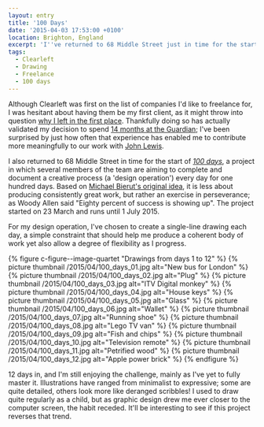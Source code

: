 ```yaml
---
layout: entry
title: '100 Days'
date: '2015-04-03 17:53:00 +0100'
location: Brighton, England
excerpt: 'I''ve returned to 68 Middle Street just in time for the start of _100 days_, a collaborative project where the aim is to complete a creative process every day for one hundred days.'
tags:
  - Clearleft
  - Drawing
  - Freelance
  - 100 days
---
```

Although Clearleft was first on the list of companies I'd like to freelance for, I was hesitant about having them be my first client, as it might throw into question [why I left in the first place][1]. Thankfully doing so has actually validated my decision to spend [14 months at the Guardian][2]; I've been surprised by just how often that experience has enabled me to contribute more meaningfully to our work with [John Lewis][3].

I also returned to 68 Middle Street in time for the start of [_100 days_][4], a project in which several members of the team are aiming to complete and document a creative process (a 'design operation') every day for one hundred days. Based on [Michael Bierut's original idea][5], it is less about producing consistently great work, but rather an exercise in perseverance; as Woody Allen said "Eighty percent of success is showing up". The project started on 23 March and runs until 1 July 2015.

For my design operation, I've chosen to create a single-line drawing each day, a simple constraint that should help me produce a coherent body of work yet also allow a degree of flexibility as I progress.

{% figure c-figure--image-quartet "Drawings from days 1 to 12" %}
{% picture thumbnail /2015/04/100_days_01.jpg alt="New bus for London" %}
{% picture thumbnail /2015/04/100_days_02.jpg alt="Plug" %}
{% picture thumbnail /2015/04/100_days_03.jpg alt="ITV Digital monkey" %}
{% picture thumbnail /2015/04/100_days_04.jpg alt="House keys" %}
{% picture thumbnail /2015/04/100_days_05.jpg alt="Glass" %}
{% picture thumbnail /2015/04/100_days_06.jpg alt="Wallet" %}
{% picture thumbnail /2015/04/100_days_07.jpg alt="Running shoe" %}
{% picture thumbnail /2015/04/100_days_08.jpg alt="Lego TV van" %}
{% picture thumbnail /2015/04/100_days_09.jpg alt="Fish and chips" %}
{% picture thumbnail /2015/04/100_days_10.jpg alt="Television remote" %}
{% picture thumbnail /2015/04/100_days_11.jpg alt="Petrified wood" %}
{% picture thumbnail /2015/04/100_days_12.jpg alt="Apple power brick" %}
{% endfigure %}

12 days in, and I'm still enjoying the challenge, mainly as I've yet to fully master it. Illustrations have ranged from minimalist to expressive; some are quite detailed, others look more like deranged scribbles! I used to draw quite regularly as a child, but as graphic design drew me ever closer to the computer screen, the habit receded. It'll be interesting to see if this project reverses that trend.

[1]: /2013/10/moving_in_moving_on
[2]: /2015/01/changing_gears
[3]: http://johnlewis.com
[4]: http://clearleft100days.tumblr.com
[5]: http://designobserver.com/feature/five-years-of-100-days/24678
